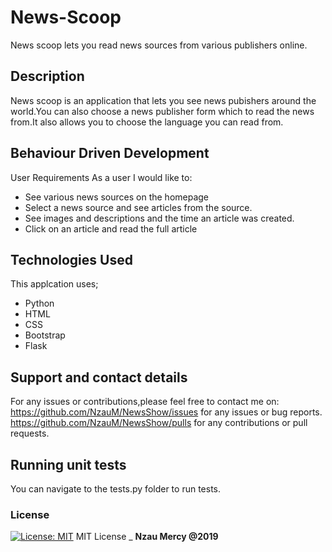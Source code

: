 # News-Scoop

News scoop lets you read news sources from various publishers  online.

## Description

News scoop is an application that lets you see news pubishers around the world.You can also choose a news publisher form which to read the news from.It also
allows you to choose the language you can read from.

## Behaviour  Driven Development

User Requirements
  As a user I would like to:

- See various news sources on the homepage
- Select a news source and see articles from the source.
- See images and descriptions and the time an article was created.
- Click on an article and read the full article

## Technologies Used

This applcation uses;

- Python
- HTML
- CSS
- Bootstrap
- Flask

## Support and contact details

For any issues or contributions,please feel free to contact me on:
<https://github.com/NzauM/NewsShow/issues> for any issues or bug reports.
<https://github.com/NzauM/NewsShow/pulls> for any contributions or pull requests.

## Running unit tests

You can navigate to the tests.py folder to run tests.

### License

[![License: MIT](https://img.shields.io/badge/License-MIT-yellow.svg)](https://opensource.org/licenses/MIT)
MIT License
\_ **Nzau Mercy @2019**
